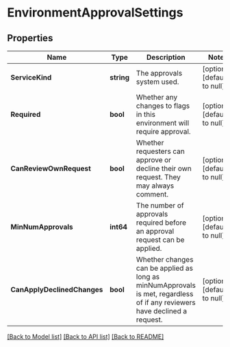 # EnvironmentApprovalSettings

## Properties
Name | Type | Description | Notes
------------ | ------------- | ------------- | -------------
**ServiceKind** | **string** | The approvals system used. | [optional] [default to null]
**Required** | **bool** | Whether any changes to flags in this environment will require approval. | [optional] [default to null]
**CanReviewOwnRequest** | **bool** | Whether requesters can approve or decline their own request. They may always comment. | [optional] [default to null]
**MinNumApprovals** | **int64** | The number of approvals required before an approval request can be applied. | [optional] [default to null]
**CanApplyDeclinedChanges** | **bool** | Whether changes can be applied as long as minNumApprovals is met, regardless of if any reviewers have declined a request. | [optional] [default to null]

[[Back to Model list]](../README.md#documentation-for-models) [[Back to API list]](../README.md#documentation-for-api-endpoints) [[Back to README]](../README.md)


